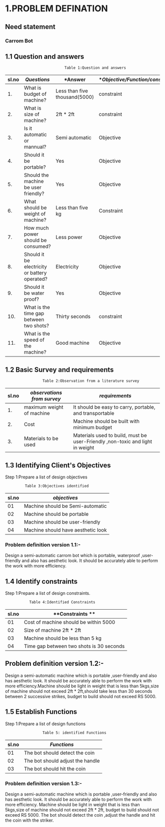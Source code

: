 # 1.PROBLEM DEFINATION
## Need statement
### Carrom Bot
## 1.1 Question and answers
                               Table 1:Question and answers
| sl.no | *Questions* | *Answer| **Objective/Function/constraint* |
|-------|---------------|-----------|-----------------------------------|
|1.|What is budget of machine?|Less than five thousand(5000)|constraint|
|2.|What is size of machine?| 2ft * 2ft | constraint |
|3.|Is it automatic or mannual? |Semi automatic | Objective |
|4.|Should it be portable?| Yes |Objective|
|5.|Should the machine be user friendly?| Yes| Objective |
|6.|What should be weight of machine?|Less than five kg | Constraint|
|7.|How much power should be consumed?|Less power| Objective |
|8.|Should it be electricity or battery operated?| Electricity | Objective|
|9.|Should it be water proof?| Yes| Objective |
|10.|What is the time gap between two shots?| Thirty seconds | constraint |
|11.|What is the speed of the machine?| Good machine | Objective |
## 1.2 Basic Survey and requirements
                     Table 2:Observation from a literature survey

| sl.no | *observations from survey* | *requirements*| 
|-------|------------------------------|-----------------|
|1.| maximum weight of machine| It should be easy to carry, portable, and transportable|
|2.|Cost| Machine should be built with minimum budget|
|3.|Materials to be used| Materials used to build, must be user-Friendly ,non-toxic and light in weight|
## 1.3 Identifying Client's Objectives
Step 1:Prepare a list of design objectives

             Table 3:Objectives identified
| sl.no | *objectives* |
|-------|----------------|
|01|Machine should be Semi-automatic|
|02|Machine should be portable|
|03|Machine should be user-friendly|
|04|Machine should have aesthetic look|
### Problem definition version 1.1:-
Design a semi-automatic carrom bot which is portable, waterproof ,user-friendly and also has aesthetic look. It should be accurately able to perform the work with more efficiency.
## 1.4 Identify constraints
Step 1:Prepare a list of design constraints.

               Table 4:Identified Constraints
| sl.no | **Constraints **|
|-------|-----------------|
|01|Cost of machine should be within 5000|
|02|Size of machine 2ft * 2ft|
|03|Machine should be less than 5 kg|
|04|Time gap between two shots is 30 seconds|
## Problem definition version 1.2:-
Design a semi-automatic machine which is portable ,user-friendly and also has aesthetic look. It should be accurately able to perform the work with more efficiency.Machine should be light in weight that is less than 5kgs,size of machine should not exceed 2ft * 2ft,should take less than 30 seconds between 2 successive strikes, budget to build should not exceed RS 5000.
## 1.5 Establish Functions
Step 1:Prepare a list of design functions
    
                     Table 5: identified Functions
| sl.no | *Functions* |
|-------|---------------|
|01|The bot should detect the coin|
|02|The bot should adjust the handle|
|03|The bot should hit the coin|
###  Problem definition version 1.3:-
Design a semi-automatic machine which is portable ,user-friendly and also has aesthetic look. It should be accurately able to perform the work with more efficiency. Machine should be light in weight that is less than 5kgs,size of machine should not exceed 2ft * 2ft, budget to build should not exceed RS 5000. The bot should detect the coin ,adjust the handle and hit the coin with the striker.
